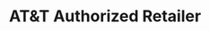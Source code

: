 ---
title: "AT&T Authorized Retailer"
url: /greenwood-village/atandt-authorized-retailer/
shop: mobile phone
---